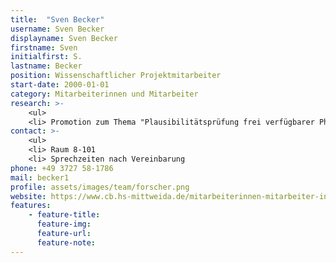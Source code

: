 ```yaml
---
title:  "Sven Becker"
username: Sven Becker
displayname: Sven Becker
firstname: Sven
initialfirst: S.
lastname: Becker
position: Wissenschaftlicher Projektmitarbeiter
start-date: 2000-01-01
category: Mitarbeiterinnen und Mitarbeiter
research: >-
    <ul>
    <li> Promotion zum Thema "Plausibilitätsprüfung frei verfügbarer Physik Engines als Werkzeug anthropometrischer Menschmodellsimulationen zur Aufklärungsunterstützung forensischer Fragestellungen"
contact: >-
    <ul>
    <li> Raum 8-101
    <li> Sprechzeiten nach Vereinbarung
phone: +49 3727 58-1786
mail: becker1
profile: assets/images/team/forscher.png
website: https://www.cb.hs-mittweida.de/mitarbeiterinnen-mitarbeiter-in-ihren-fachgruppen/becker-sven/
features:
    - feature-title: 
      feature-img: 
      feature-url: 
      feature-note: 
---
```

